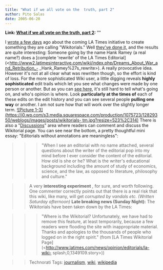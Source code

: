```yaml
---
title: "What if we all vote on the  truth, part 2"
author: Pito Salas
date: 2005-06-20
---
```


**Link: [What if we all vote on the  truth, part 2](None):** ""

I [wrote a few days](</weblogs/archives/000753.html>) ago about the coming LA
Times initiative to create something they are calling "Wikitorials." Well
[they've done
it,](<http://www2.latimesinteractive.com/wiki/index.php/Wikitorial>) and the
results are quite interesting: Someone going by the name Hank Ramey (a real
name?) does a [complete 'rewrite' of the LA Times
Editorial](<http://www2.latimesinteractive.com/wiki/index.php/Dreams_About_War_and_Retribution_-
_Hank_Ramey%27s_rewrite>). A really provocative idea. However it's not at all
clear what was rewritten though, so the effort is kind of loss.  For the more
sophisticated Wiki user, a little digging reveals **highly sophisticated**
edit trails which let you see what changes were made by one person or another.
But as you can [see
here](<http://www2.latimesinteractive.com/wiki/index.php?title=Dreams_About_War_and_Retribution&diff=0&oldid=525>
"Dreams_About_War_and_Retribution&diff=0&oldid=525"), it's still hard to tell
what's going on, and who's opinion is where. Look **particularly at the times
of** each of these edits on the edit history and you can see several people
**pulling one way** or another. I am not sure how that will work over the
slightly longer term. [![Picture
1-3](https://i0.wp.com/s3.media.squarespace.com/production/1075723/12829350/weblogs/images/posts/wikitorials-
tm.jpg?resize=523%2C314)](<https://i0.wp.com/s3.media.squarespace.com/production/1075723/12829350/weblogs/images/posts/wikitorials.jpg>)
There is also a
"[Discussions](<http://www2.latimesinteractive.com/wiki/index.php/Talk:Wikitorial>)"
area where readers can comment and discuss the Wikitorial page. You can see
near the bottom, a pretty thoughtful mini essay: "Editorials without
annotations are meaningless":

>>

>>> "When I see an editorial with no name attached, several questions about
the writer of the editorial pop into my mind before I ever consider the
content of the editorial. How old is she or he? What is the writer's
educational background including the amount of study of economics, science,
and the law, as opposed to literature, philosophy and culture."

>>

>> A very **interesting experiment** , for sure, and worth following. One
commenter correctly points out that there is a real risk that this wiki, like
many, will get _corrupted by vandals etc. (Written Saturday afternoon)_ **Late
breaking news (Sunday Night):** The Wikitorials have been taken down by the LA
Times:

>>

>>> "Where is the Wikitorial? Unfortunately, we have had to remove this
feature, at least temporarily, because a few readers were flooding the site
with inappropriate material. Thanks and apologies to the thousands of people
who logged on in the right spirit." (from [LA Times Wikitorial
Page](<http://www.latimes.com/news/opinion/editorials/la-wiki-
splash,0,1349109.story>))

>>

>> Technorati Tags: [journalism](<http://technorati.com/tag/journalism>),
[wiki](<http://technorati.com/tag/wiki>),
[wikipedia](<http://technorati.com/tag/wikipedia>)


